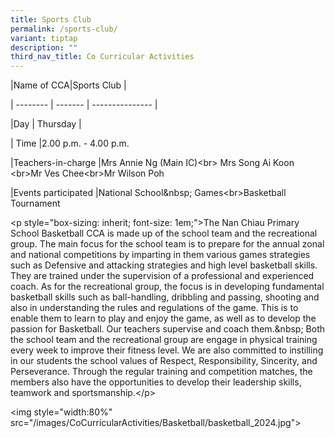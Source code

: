 ```yaml
---
title: Sports Club
permalink: /sports-club/
variant: tiptap
description: ""
third_nav_title: Co Curricular Activities
---
```

<p>|Name of CCA|Sports Club |</p>
<p>| -------- | ------- | --------------- |</p>
<p>|Day | Thursday |</p>
<p>| Time |2.00 p.m. - 4.00 p.m.</p>
<p>|Teachers-in-charge |Mrs Annie Ng (Main IC)&lt;br&gt; Mrs Song Ai Koon
&lt;br&gt;Mr Ves Chee&lt;br&gt;Mr Wilson Poh</p>
<p>|Events participated |National School&amp;nbsp; Games&lt;br&gt;Basketball
Tournament</p>
<p>&lt;p style="box-sizing: inherit; font-size: 1em;"&gt;The Nan Chiau Primary
School Basketball CCA is made up of the school team and the recreational
group. The main focus for the school team is to prepare for the annual
zonal and national competitions by imparting in them various games strategies
such as Defensive and attacking strategies and high level basketball skills.
They are trained under the supervision of a professional and experienced
coach. As for the recreational group, the focus is in developing fundamental
basketball skills such as ball-handling, dribbling and passing, shooting
and also in understanding the rules and regulations of the game. This is
to enable them to learn to play and enjoy the game, as well as to develop
the passion for Basketball. Our teachers supervise and coach them.&amp;nbsp;
Both the school team and the recreational group are engage in physical
training every week to improve their fitness level. We are also committed
to instilling in our students the school values of Respect, Responsibility,
Sincerity, and Perseverance. Through the regular training and competition
matches, the members also have the opportunities to develop their leadership
skills, teamwork and sportsmanship.&lt;/p&gt;</p>
<p>&lt;img style="width:80%" src="/images/CoCurricularActivities/Basketball/basketball_2024.jpg"&gt;</p>